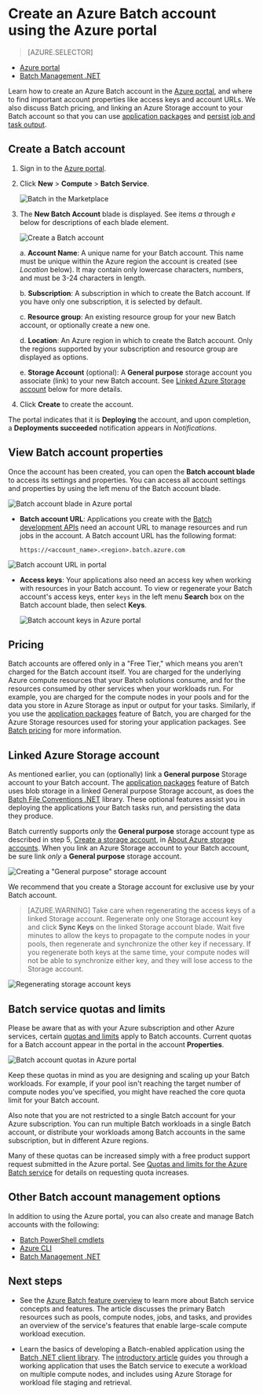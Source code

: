 <properties
	pageTitle="Create an Azure Batch account | Microsoft Azure"
	description="Learn how to create an Azure Batch account in the Azure portal to run large-scale parallel workloads in the cloud"
	services="batch"
	documentationCenter=""
	authors="mmacy"
	manager="timlt"
	editor=""/>

<tags
	ms.service="batch"
	ms.workload="big-compute"
	ms.tgt_pltfrm="na"
	ms.devlang="na"
	ms.topic="get-started-article"
	ms.date="09/21/2016"
	ms.author="marsma"/>

# Create an Azure Batch account using the Azure portal

> [AZURE.SELECTOR]
- [Azure portal](batch-account-create-portal.md)
- [Batch Management .NET](batch-management-dotnet.md)

Learn how to create an Azure Batch account in the [Azure portal][azure_portal], and where to find important account properties like access keys and account URLs. We also discuss Batch pricing, and linking an Azure Storage account to your Batch account so that you can use [application packages](batch-application-packages.md) and [persist job and task output](batch-task-output.md).

## Create a Batch account

1. Sign in to the [Azure portal][azure_portal].

2. Click **New** > **Compute** > **Batch Service**.

	![Batch in the Marketplace][marketplace_portal]

3. The **New Batch Account** blade is displayed. See items *a* through *e* below for descriptions of each blade element.

    ![Create a Batch account][account_portal]

	a. **Account Name**: A unique name for your Batch account. This name must be unique within the Azure region the account is created (see *Location* below). It may contain only lowercase characters, numbers, and must be 3-24 characters in length.

	b. **Subscription**: A subscription in which to create the Batch account. If you have only one subscription, it is selected by default.

	c. **Resource group**: An existing resource group for your new Batch account, or optionally create a new one.

	d. **Location**: An Azure region in which to create the Batch account. Only the regions supported by your subscription and resource group are displayed as options.

    e. **Storage Account** (optional): A **General purpose** storage account you associate (link) to your new Batch account. See [Linked Azure Storage account](#linked-azure-storage-account) below for more details.

4. Click **Create** to create the account.

  The portal indicates that it is **Deploying** the account, and upon completion, a **Deployments succeeded** notification appears in *Notifications*.

## View Batch account properties

Once the account has been created, you can open the **Batch account blade** to access its settings and properties. You can access all account settings and properties by using the left menu of the Batch account blade.

![Batch account blade in Azure portal][account_blade]

* **Batch account URL**: Applications you create with the [Batch development APIs](batch-technical-overview.md#batch-development-apis) need an account URL to manage resources and run jobs in the account. A Batch account URL has the following format:

    `https://<account_name>.<region>.batch.azure.com`

![Batch account URL in portal][account_url]

* **Access keys**: Your applications also need an access key when working with resources in your Batch account. To view or regenerate your Batch account's access keys, enter `keys` in the left menu **Search** box on the Batch account blade, then select **Keys**.

    ![Batch account keys in Azure portal][account_keys]

## Pricing

Batch accounts are offered only in a "Free Tier," which means you aren't charged for the Batch account itself. You are charged for the underlying Azure compute resources that your Batch solutions consume, and for the resources consumed by other services when your workloads run. For example, you are charged for the compute nodes in your pools and for the data you store in Azure Storage as input or output for your tasks. Similarly, if you use the [application packages](batch-application-packages.md) feature of Batch, you are charged for the Azure Storage resources used for storing your application packages. See [Batch pricing][batch_pricing] for more information.

## Linked Azure Storage account

As mentioned earlier, you can (optionally) link a **General purpose** Storage account to your Batch account. The [application packages](batch-application-packages.md) feature of Batch uses blob storage in a linked General purpose Storage account, as does the [Batch File Conventions .NET](batch-task-output.md) library. These optional features assist you in deploying the applications your Batch tasks run, and persisting the data they produce.

Batch currently supports *only* the **General purpose** storage account type as described in step 5, [Create a storage account](../storage/storage-create-storage-account.md#create-a-storage-account), in [About Azure storage accounts](../storage/storage-create-storage-account.md). When you link an Azure Storage account to your Batch account, be sure link *only* a **General purpose** storage account.

![Creating a "General purpose" storage account][storage_account]

We recommend that you create a Storage account for exclusive use by your Batch account.

>[AZURE.WARNING] Take care when regenerating the access keys of a linked Storage account. Regenerate only one Storage account key and click **Sync Keys** on the linked Storage account blade. Wait five minutes to allow the keys to propagate to the compute nodes in your pools, then regenerate and synchronize the other key if necessary. If you regenerate both keys at the same time, your compute nodes will not be able to synchronize either key, and they will lose access to the Storage account.

  ![Regenerating storage account keys][4]

## Batch service quotas and limits

Please be aware that as with your Azure subscription and other Azure services, certain [quotas and limits](batch-quota-limit.md) apply to Batch accounts. Current quotas for a Batch account appear in the portal in the account **Properties**.

![Batch account quotas in Azure portal][quotas]

Keep these quotas in mind as you are designing and scaling up your Batch workloads. For example, if your pool isn't reaching the target number of compute nodes you've specified, you might have reached the core quota limit for your Batch account.

Also note that you are not restricted to a single Batch account for your Azure subscription. You can run multiple Batch workloads in a single Batch account, or distribute your workloads among Batch accounts in the same subscription, but in different Azure regions.

Many of these quotas can be increased simply with a free product support request submitted in the Azure portal. See [Quotas and limits for the Azure Batch service](batch-quota-limit.md) for details on requesting quota increases.

## Other Batch account management options

In addition to using the Azure portal, you can also create and manage Batch accounts with the following:

* [Batch PowerShell cmdlets](batch-powershell-cmdlets-get-started.md)
* [Azure CLI](../xplat-cli-install.md)
* [Batch Management .NET](batch-management-dotnet.md)

## Next steps

* See the [Azure Batch feature overview](batch-api-basics.md) to learn more about Batch service concepts and features. The article discusses the primary Batch resources such as pools, compute nodes, jobs, and tasks, and provides an overview of the service's features that enable large-scale compute workload execution.

* Learn the basics of developing a Batch-enabled application using the [Batch .NET client library](batch-dotnet-get-started.md). The [introductory article](batch-dotnet-get-started.md) guides you through a working application that uses the Batch service to execute a workload on multiple compute nodes, and includes using Azure Storage for workload file staging and retrieval.

[api_net]: https://msdn.microsoft.com/library/azure/mt348682.aspx
[api_rest]: https://msdn.microsoft.com/library/azure/Dn820158.aspx

[azure_portal]: https://portal.azure.com
[batch_pricing]: https://azure.microsoft.com/pricing/details/batch/

[4]: ./media/batch-account-create-portal/batch_acct_04.png "Regenerating storage account keys"
[marketplace_portal]: ./media/batch-account-create-portal/marketplace_batch.PNG
[account_blade]: ./media/batch-account-create-portal/batch_blade.png
[account_portal]: ./media/batch-account-create-portal/batch_acct_portal.png
[account_keys]: ./media/batch-account-create-portal/account_keys.PNG
[account_url]: ./media/batch-account-create-portal/account_url.png
[storage_account]: ./media/batch-account-create-portal/storage_account.png
[quotas]: ./media/batch-account-create-portal/quotas.png
